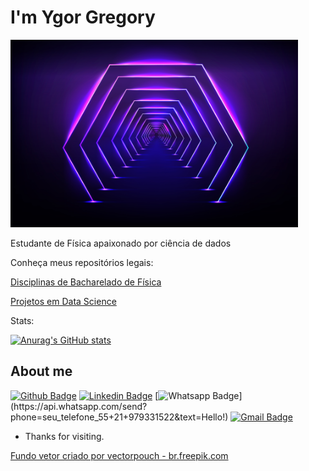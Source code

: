 <p align="center"> <h1> I'm Ygor Gregory </h1> </p>

 
 <img width="460" height="300" src="https://github.com/Khrons/Khrons/blob/main/img/1062.jpg">

 
Estudante de Física apaixonado por ciência de dados

Conheça meus repositórios legais:

[Disciplinas de Bacharelado de Física](https://github.com/Khrons/Curso-de-Fisica)

[Projetos em Data Science](https://github.com/Khrons/Curso-de-Fisica)
 
 Stats:
 
 [![Anurag's GitHub stats](https://github-readme-stats.vercel.app/api?username=khrons&theme=radical&hide=stars,prs,issues,contribs)](https://github.com/anuraghazra/github-readme-stats)
 
## About me 
[![Github Badge](https://img.shields.io/badge/-Github-000?style=flat-square&logo=Github&logoColor=white&link=https://github.com/Khrons)](https://github.com/Khrons)
[![Linkedin Badge](https://img.shields.io/badge/-LinkedIn-blue?style=flat-square&logo=Linkedin&logoColor=white&link=https://linkedin.com/in/ygorgregory)](https://linkedin.com/in/ygorgregory)
[![Whatsapp Badge](https://img.shields.io/badge/-Whatsapp-4CA143?style=flat-square&labelColor=4CA143&logo=whatsapp&logoColor=white&link=https://api.whatsapp.com/send?phone=seu_telefone_55+21+979331522&text=Hello!)](https://api.whatsapp.com/send?phone=seu_telefone_55+21+979331522&text=Hello!)
[![Gmail Badge](https://img.shields.io/badge/-Gmail-c14438?style=flat-square&logo=Gmail&logoColor=white&link=mailto:ygorps@id.uff.br)](mailto:ygorps@id.uff.br)
 
 
- Thanks for visiting. 
 
<a href='https://br.freepik.com/vetores/fundo'>Fundo vetor criado por vectorpouch - br.freepik.com</a>
